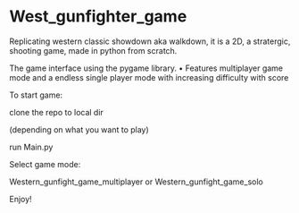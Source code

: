 # West_gunfighter_game
Replicating western classic showdown aka walkdown, it is a 2D, a stratergic, shooting game, made in python from scratch.

The game interface using the pygame library. • Features multiplayer game mode and a endless single player mode with increasing difficulty with score



To start game:

clone the repo to local dir

(depending on what you want to play)

run Main.py

Select game mode:

Western_gunfight_game_multiplayer or Western_gunfight_game_solo 

Enjoy!
